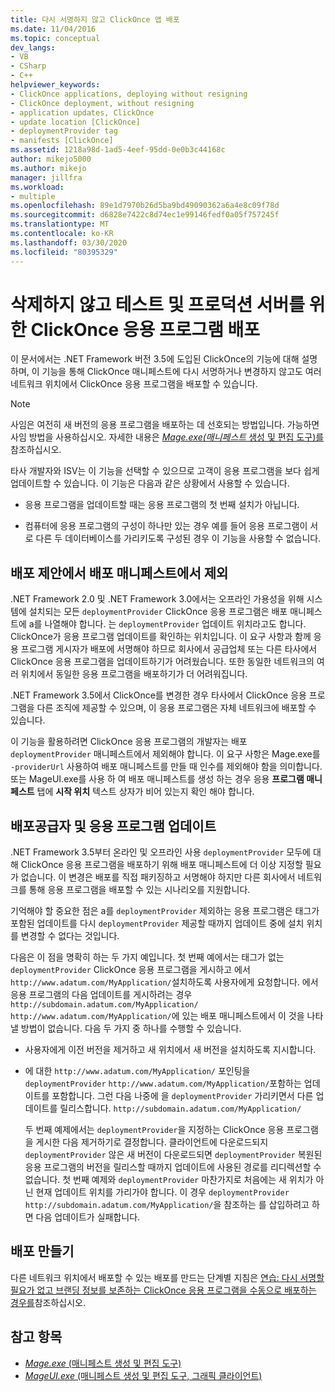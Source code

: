 ```yaml
---
title: 다시 서명하지 않고 ClickOnce 앱 배포
ms.date: 11/04/2016
ms.topic: conceptual
dev_langs:
- VB
- CSharp
- C++
helpviewer_keywords:
- ClickOnce applications, deploying without resigning
- ClickOnce deployment, without resigning
- application updates, ClickOnce
- update location [ClickOnce]
- deploymentProvider tag
- manifests [ClickOnce]
ms.assetid: 1218a98d-1ad5-4eef-95dd-0e0b3c44168c
author: mikejo5000
ms.author: mikejo
manager: jillfra
ms.workload:
- multiple
ms.openlocfilehash: 89e1d7970b26d5ba9bd49090362a6a4e8c09f78d
ms.sourcegitcommit: d6828e7422c8d74ec1e99146fedf0a05f757245f
ms.translationtype: MT
ms.contentlocale: ko-KR
ms.lasthandoff: 03/30/2020
ms.locfileid: "80395329"
---
```

# <a name="deploy-clickonce-applications-for-testing-and-production-servers-without-resigning"></a>삭제하지 않고 테스트 및 프로덕션 서버를 위한 ClickOnce 응용 프로그램 배포
이 문서에서는 .NET Framework 버전 3.5에 도입된 ClickOnce의 기능에 대해 설명하며, 이 기능을 통해 ClickOnce 매니페스트에 다시 서명하거나 변경하지 않고도 여러 네트워크 위치에서 ClickOnce 응용 프로그램을 배포할 수 있습니다.

> [!NOTE]
> 사임은 여전히 새 버전의 응용 프로그램을 배포하는 데 선호되는 방법입니다. 가능하면 사임 방법을 사용하십시오. 자세한 내용은 [ *Mage.exe(매니페스트* 생성 및 편집 도구)를](/dotnet/framework/tools/mage-exe-manifest-generation-and-editing-tool)참조하십시오.

 타사 개발자와 ISV는 이 기능을 선택할 수 있으므로 고객이 응용 프로그램을 보다 쉽게 업데이트할 수 있습니다. 이 기능은 다음과 같은 상황에서 사용할 수 있습니다.

- 응용 프로그램을 업데이트할 때는 응용 프로그램의 첫 번째 설치가 아닙니다.

- 컴퓨터에 응용 프로그램의 구성이 하나만 있는 경우 예를 들어 응용 프로그램이 서로 다른 두 데이터베이스를 가리키도록 구성된 경우 이 기능을 사용할 수 없습니다.

## <a name="exclude-deploymentprovider-from-deployment-manifests"></a>배포 제안에서 배포 매니페스트에서 제외
 .NET Framework 2.0 및 .NET Framework 3.0에서는 오프라인 가용성을 위해 시스템에 설치되는 모든 `deploymentProvider` ClickOnce 응용 프로그램은 배포 매니페스트에 a를 나열해야 합니다. 는 `deploymentProvider` 업데이트 위치라고도 합니다. ClickOnce가 응용 프로그램 업데이트를 확인하는 위치입니다. 이 요구 사항과 함께 응용 프로그램 게시자가 배포에 서명해야 하므로 회사에서 공급업체 또는 다른 타사에서 ClickOnce 응용 프로그램을 업데이트하기가 어려웠습니다. 또한 동일한 네트워크의 여러 위치에서 동일한 응용 프로그램을 배포하기가 더 어려워집니다.

 .NET Framework 3.5에서 ClickOnce를 변경한 경우 타사에서 ClickOnce 응용 프로그램을 다른 조직에 제공할 수 있으며, 이 응용 프로그램은 자체 네트워크에 배포할 수 있습니다.

 이 기능을 활용하려면 ClickOnce 응용 프로그램의 개발자는 배포 `deploymentProvider` 매니페스트에서 제외해야 합니다. 이 요구 사항은 Mage.exe를 `-providerUrl` 사용하여 배포 매니페스트를 만들 때 인수를 제외해야 함을 의미합니다. 또는 MageUI.exe를 사용 하 여 배포 매니페스트를 생성 하는 경우 응용 **프로그램 매니페스트** 탭에 **시작 위치** 텍스트 상자가 비어 있는지 확인 해야 합니다.

## <a name="deploymentprovider-and-application-updates"></a>배포공급자 및 응용 프로그램 업데이트
 .NET Framework 3.5부터 온라인 및 오프라인 사용 `deploymentProvider` 모두에 대해 ClickOnce 응용 프로그램을 배포하기 위해 배포 매니페스트에 더 이상 지정할 필요가 없습니다. 이 변경은 배포를 직접 패키징하고 서명해야 하지만 다른 회사에서 네트워크를 통해 응용 프로그램을 배포할 수 있는 시나리오를 지원합니다.

 기억해야 할 중요한 점은 a를 `deploymentProvider` 제외하는 응용 프로그램은 태그가 포함된 업데이트를 다시 `deploymentProvider` 제공할 때까지 업데이트 중에 설치 위치를 변경할 수 없다는 것입니다.

 다음은 이 점을 명확히 하는 두 가지 예입니다. 첫 번째 예에서는 태그가 없는 `deploymentProvider` ClickOnce 응용 프로그램을 게시하고 에서 `http://www.adatum.com/MyApplication/`설치하도록 사용자에게 요청합니다. 에서 응용 프로그램의 다음 업데이트를 게시하려는 경우 `http://subdomain.adatum.com/MyApplication/` `http://www.adatum.com/MyApplication/`에 있는 배포 매니페스트에서 이 것을 나타낼 방법이 없습니다. 다음 두 가지 중 하나를 수행할 수 있습니다.

- 사용자에게 이전 버전을 제거하고 새 위치에서 새 버전을 설치하도록 지시합니다.

- 에 대한 `http://www.adatum.com/MyApplication/` 포인팅을 `deploymentProvider` `http://www.adatum.com/MyApplication/`포함하는 업데이트를 포함합니다. 그런 다음 나중에 을 `deploymentProvider` 가리키면서 다른 업데이트를 릴리스합니다. `http://subdomain.adatum.com/MyApplication/`

  두 번째 예제에서는 `deploymentProvider`을 지정하는 ClickOnce 응용 프로그램을 게시한 다음 제거하기로 결정합니다. 클라이언트에 다운로드되지 `deploymentProvider` 않은 새 버전이 다운로드되면 `deploymentProvider` 복원된 응용 프로그램의 버전을 릴리스할 때까지 업데이트에 사용된 경로를 리디렉션할 수 없습니다. 첫 번째 예제와 `deploymentProvider` 마찬가지로 처음에는 새 위치가 아닌 현재 업데이트 위치를 가리가야 합니다. 이 경우 `deploymentProvider` `http://subdomain.adatum.com/MyApplication/`을 참조하는 를 삽입하려고 하면 다음 업데이트가 실패합니다.

## <a name="create-a-deployment"></a>배포 만들기
 다른 네트워크 위치에서 배포할 수 있는 배포를 만드는 단계별 지침은 [연습: 다시 서명할 필요가 없고 브랜딩 정보를 보존하는 ClickOnce 응용 프로그램을 수동으로 배포하는 경우를](../deployment/walkthrough-manually-deploying-a-clickonce-app-no-re-signing-required.md)참조하십시오.

## <a name="see-also"></a>참고 항목
- [*Mage.exe* (매니페스트 생성 및 편집 도구)](/dotnet/framework/tools/mage-exe-manifest-generation-and-editing-tool)
- [*MageUI.exe* (매니페스트 생성 및 편집 도구, 그래픽 클라이언트)](/dotnet/framework/tools/mageui-exe-manifest-generation-and-editing-tool-graphical-client)
